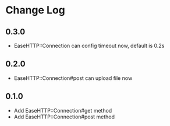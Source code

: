 # Change Log

## 0.3.0

* EaseHTTP::Connection can config timeout now, default is 0.2s

## 0.2.0

* EaseHTTP::Connection#post can upload file now

## 0.1.0

* Add EaseHTTP::Connection#get method
* Add EaseHTTP::Connection#post method
